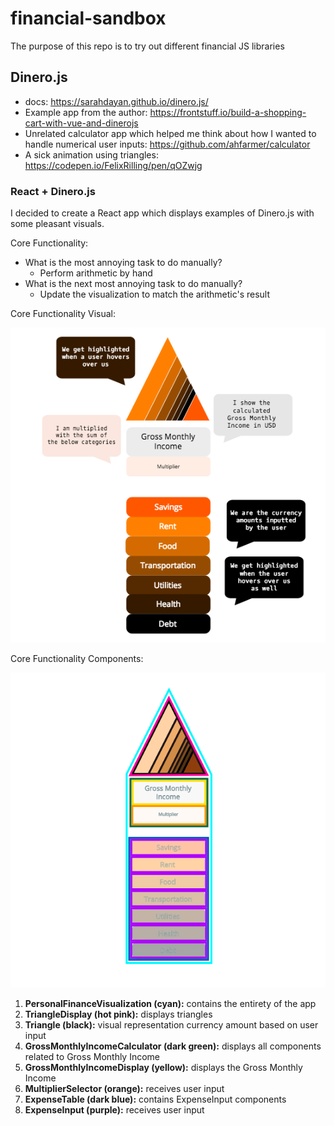 # financial-sandbox
The purpose of this repo is to try out different financial JS libraries

## Dinero.js
- docs: <a href="https://sarahdayan.github.io/dinero.js/" target="_blank">https://sarahdayan.github.io/dinero.js/</a>
- Example app from the author: https://frontstuff.io/build-a-shopping-cart-with-vue-and-dinerojs
- Unrelated calculator app which helped me think about how I wanted to handle numerical user inputs: <a href="https://github.com/ahfarmer/calculator" target="_blank">https://github.com/ahfarmer/calculator</a>
- A sick animation using triangles: <a href="https://codepen.io/FelixRilling/pen/qOZwjg" target="_blank">https://codepen.io/FelixRilling/pen/qOZwjg</a>

### React + Dinero.js
I decided to create a React app which displays examples of Dinero.js with some pleasant visuals.

Core Functionality:

- What is the most annoying task to do manually?
  - Perform arithmetic by hand
- What is the next most annoying task to do manually?
  - Update the visualization to match the arithmetic's result

Core Functionality Visual:

<img src="PersonalFinanceAppMockUp.png"/>

Core Functionality Components:

<img src="PersonalFinanceAppComponents.png" />

1. <strong>PersonalFinanceVisualization (cyan):</strong> contains the entirety of the app
2. <strong>TriangleDisplay (hot pink):</strong> displays triangles
3. <strong>Triangle (black):</strong> visual representation currency amount based on user input
4. <strong>GrossMonthlyIncomeCalculator (dark green):</strong> displays all components related to Gross Monthly Income
5. <strong>GrossMonthlyIncomeDisplay (yellow):</strong> displays the Gross Monthly Income
6. <strong>MultiplierSelector (orange):</strong> receives user input
7. <strong>ExpenseTable (dark blue):</strong> contains ExpenseInput components
8. <strong>ExpenseInput (purple):</strong> receives user input
